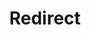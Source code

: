 ﻿---
layout: src/layouts/Redirect.astro
title: Redirect
redirect: https://yamldoc.liuyan.wang/docs/octopus-rest-api/cli/octopus-account-username
pubDate:  2023-01-01
navSearch: false
navSitemap: false
navMenu: false
---
